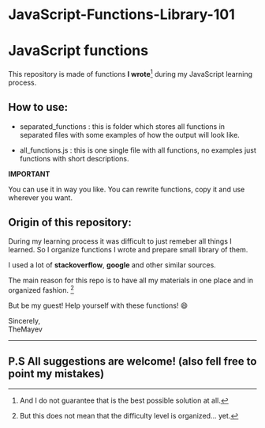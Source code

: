 # JavaScript-Functions-Library-101

# JavaScript functions 

This repository is made of functions **I wrote**[^1] during my JavaScript learning process. 

## How to use: 

- separated_functions : this is folder which stores all functions in separated
files with some examples of how the output will look like. 

- all_functions.js : this is one single file with all functions, no examples 
just functions with short descriptions. 

**IMPORTANT** 

You can use it in way you like. You can rewrite functions, copy it and use 
wherever you want. 

##  Origin of this repository: 

During my learning process it was difficult to just remeber all things I learned.
So I organize functions I wrote and prepare small library of them. 

I used a lot of **stackoverflow**, **google** and other similar sources. 

The main reason for this repo is to have all my materials in one place and 
in organized fashion. [^2]

But be my guest! Help yourself with these functions! :smile:

Sincerely,\
TheMayev

---
P.S 
All suggestions are welcome! (also fell free to point my mistakes)
---
[^1]: And I do not guarantee that is the best possible solution at all. 
[^2]: But this does not mean that the difficulty level is organized... yet. 